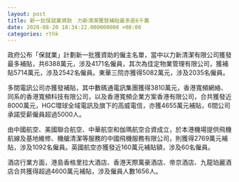 ```yaml
---
layout: post
title: 新一批保就業資助　力新清潔獲發補貼最多逾6千萬
date: 2020-08-20 18:34:22.000000000 +08:00
categories: rthk
---
```


政府公布「保就業」計劃新一批獲資助的僱主名單，當中以力新清潔有限公司獲發最多補貼，共6388萬元，涉及4171名僱員，其次為佳定物業管理有限公司，獲補貼5714萬元，涉及2542名僱員。東華三院亦獲得5082萬元，涉及2035名僱員。

多間電訊公司亦獲發補貼，其中數碼通電訊集團獲得3810萬元，香港寬頻網絡、同系的香港寬頻科技有限公司，以及香港寬頻企業方案香港有限公司，合共獲發近8000萬元，HGC環球全域電訊及旗下的高威電信，亦獲4655萬元補貼，6間公司承諾受薪僱員超過5000人。

由中國航空、美國聯合航空、中華航空和伽瑪航空合資成立，於本港機場提供飛機航線及基地維修、機艙清潔等服務的中國飛機服務有限公司，則獲得2769萬元補貼，涉及1092名僱員。英國航空亦獲發近160萬元補貼額，涉及60名僱員。

酒店行業方面，港島香格里拉大酒店、香港天際萬豪酒店、帝京酒店、九龍珀麗酒店合共獲得超過4600萬元補貼，涉及僱員人數1656人。
